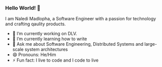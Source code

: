 ### Hello World! 👋

I am Naledi Madlopha, a Software Engineer with a passion for technology and crafting qaulity products.

- 🔭 I’m currently working on DLV.
- 🌱 I’m currently learning how to write
- 💬 Ask me about Software Engineering, Distributed Systems and large-scale system architectures 
- 😄 Pronouns: He/Him
- ⚡ Fun fact: I live to code and I code to live

